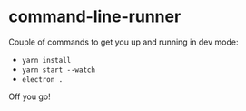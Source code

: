 # command-line-runner
Couple of commands to get you up and running in dev mode:
- `yarn install`
- `yarn start --watch`
- `electron .`

Off you go!